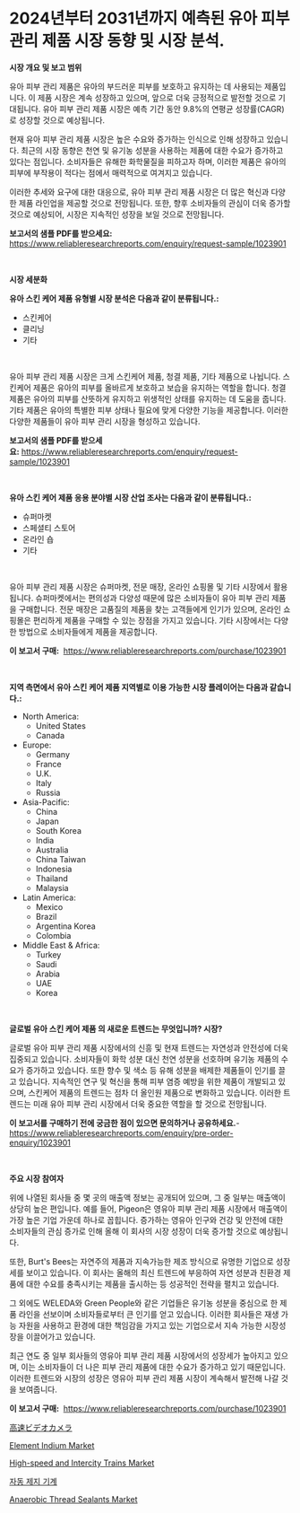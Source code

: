 <p><h1>2024년부터 2031년까지 예측된 유아 피부 관리 제품 시장 동향 및 시장 분석.</h1></p><p><strong>시장 개요 및 보고 범위</strong></p>
<p><p>유아 피부 관리 제품은 유아의 부드러운 피부를 보호하고 유지하는 데 사용되는 제품입니다. 이 제품 시장은 계속 성장하고 있으며, 앞으로 더욱 긍정적으로 발전할 것으로 기대됩니다. 유아 피부 관리 제품 시장은 예측 기간 동안 9.8%의 연평균 성장률(CAGR)로 성장할 것으로 예상됩니다. </p><p>현재 유아 피부 관리 제품 시장은 높은 수요와 증가하는 인식으로 인해 성장하고 있습니다. 최근의 시장 동향은 천연 및 유기농 성분을 사용하는 제품에 대한 수요가 증가하고 있다는 점입니다. 소비자들은 유해한 화학물질을 피하고자 하며, 이러한 제품은 유아의 피부에 부작용이 적다는 점에서 매력적으로 여겨지고 있습니다.</p><p>이러한 추세와 요구에 대한 대응으로, 유아 피부 관리 제품 시장은 더 많은 혁신과 다양한 제품 라인업을 제공할 것으로 전망됩니다. 또한, 향후 소비자들의 관심이 더욱 증가할 것으로 예상되어, 시장은 지속적인 성장을 보일 것으로 전망됩니다.</p></p>
<p><strong>보고서의 샘플 PDF를 받으세요:</strong> <a href="https://www.reliableresearchreports.com/enquiry/request-sample/1023901">https://www.reliableresearchreports.com/enquiry/request-sample/1023901</a></p>
<p>&nbsp;</p>
<p><strong>시장 세분화</strong></p>
<p><strong>유아 스킨 케어 제품 유형별 시장 분석은 다음과 같이 분류됩니다.:</strong></p>
<p><ul><li>스킨케어</li><li>클리닝</li><li>기타</li></ul></p>
<p>&nbsp;</p>
<p><p>유아 피부 관리 제품 시장은 크게 스킨케어 제품, 청결 제품, 기타 제품으로 나뉩니다. 스킨케어 제품은 유아의 피부를 올바르게 보호하고 보습을 유지하는 역할을 합니다. 청결 제품은 유아의 피부를 산뜻하게 유지하고 위생적인 상태를 유지하는 데 도움을 줍니다. 기타 제품은 유아의 특별한 피부 상태나 필요에 맞게 다양한 기능을 제공합니다. 이러한 다양한 제품들이 유아 피부 관리 시장을 형성하고 있습니다.</p></p>
<p><strong>보고서의 샘플 PDF를 받으세요:</strong>&nbsp;<a href="https://www.reliableresearchreports.com/enquiry/request-sample/1023901">https://www.reliableresearchreports.com/enquiry/request-sample/1023901</a></p>
<p>&nbsp;</p>
<p><strong> 유아 스킨 케어 제품 응용 분야별 시장 산업 조사는 다음과 같이 분류됩니다.:</strong></p>
<p><ul><li>슈퍼마켓</li><li>스페셜티 스토어</li><li>온라인 숍</li><li>기타</li></ul></p>
<p>&nbsp;</p>
<p><p>유아 피부 관리 제품 시장은 슈퍼마켓, 전문 매장, 온라인 쇼핑몰 및 기타 시장에서 활용됩니다. 슈퍼마켓에서는 편의성과 다양성 때문에 많은 소비자들이 유아 피부 관리 제품을 구매합니다. 전문 매장은 고품질의 제품을 찾는 고객들에게 인기가 있으며, 온라인 쇼핑몰은 편리하게 제품을 구매할 수 있는 장점을 가지고 있습니다. 기타 시장에서는 다양한 방법으로 소비자들에게 제품을 제공합니다.</p></p>
<p><strong>이 보고서 구매:</strong>&nbsp; <a href="https://www.reliableresearchreports.com/purchase/1023901">https://www.reliableresearchreports.com/purchase/1023901</a></p>
<p>&nbsp;</p>
<p><strong>지역 측면에서 유아 스킨 케어 제품 지역별로 이용 가능한 시장 플레이어는 다음과 같습니다.:</strong></p>
<p><ul>
    <li>
        North America:
        <ul>
            <li>United States</li>
            <li>Canada</li>
        </ul>
    </li>
    <li>
        Europe:
        <ul>
            <li>Germany</li>
            <li>France</li>
            <li>U.K.</li>
            <li>Italy</li>
            <li>Russia</li>
        </ul>
    </li>
    <li>
        Asia-Pacific:
        <ul>
            <li>China</li>
            <li>Japan</li>
            <li>South Korea</li>
            <li>India</li>
            <li>Australia</li>
            <li>China Taiwan</li>
            <li>Indonesia</li>
            <li>Thailand</li>
            <li>Malaysia</li>
        </ul>
    </li>
    <li>
        Latin America:
        <ul>
            <li>Mexico</li>
            <li>Brazil</li>
            <li>Argentina Korea</li>
            <li>Colombia</li>
        </ul>
    </li>
    <li>
        Middle East & Africa:
        <ul>
            <li>Turkey</li>
            <li>Saudi</li>
            <li>Arabia</li>
            <li>UAE</li>
            <li>Korea</li>
        </ul>
    </li>
    </ul></p>
<p>&nbsp;</p>
<p><strong>글로벌 유아 스킨 케어 제품 의 새로운 트렌드는 무엇입니까? 시장?</strong></p>
<p><p>글로벌 유아 피부 관리 제품 시장에서의 신흥 및 현재 트렌드는 자연성과 안전성에 더욱 집중되고 있습니다. 소비자들이 화학 성분 대신 천연 성분을 선호하며 유기농 제품의 수요가 증가하고 있습니다. 또한 향수 및 색소 등 유해 성분을 배제한 제품들이 인기를 끌고 있습니다. 지속적인 연구 및 혁신을 통해 피부 염증 예방을 위한 제품이 개발되고 있으며, 스킨케어 제품의 트렌드는 점차 더 올인원 제품으로 변화하고 있습니다. 이러한 트렌드는 미래 유아 피부 관리 시장에서 더욱 중요한 역할을 할 것으로 전망됩니다.</p></p>
<p><strong>이 보고서를 구매하기 전에 궁금한 점이 있으면 문의하거나 공유하세요.</strong>- <a href="https://www.reliableresearchreports.com/enquiry/pre-order-enquiry/1023901">https://www.reliableresearchreports.com/enquiry/pre-order-enquiry/1023901</a></p>
<p>&nbsp;</p>
<p><strong>주요 시장 참여자</strong></p>
<p><p>위에 나열된 회사들 중 몇 곳의 매출액 정보는 공개되어 있으며, 그 중 일부는 매출액이 상당히 높은 편입니다. 예를 들어, Pigeon은 영유아 피부 관리 제품 시장에서 매출액이 가장 높은 기업 가운데 하나로 꼽힙니다. 증가하는 영유아 인구와 건강 및 안전에 대한 소비자들의 관심 증가로 인해 올해 이 회사의 시장 성장이 더욱 증가할 것으로 예상됩니다.</p><p>또한, Burt's Bees는 자연주의 제품과 지속가능한 제조 방식으로 유명한 기업으로 성장세를 보이고 있습니다. 이 회사는 올해의 최신 트렌드에 부응하여 자연 성분과 친환경 제품에 대한 수요를 충족시키는 제품을 출시하는 등 성공적인 전략을 펼치고 있습니다.</p><p>그 외에도 WELEDA와 Green People와 같은 기업들은 유기농 성분을 중심으로 한 제품 라인을 선보이며 소비자들로부터 큰 인기를 얻고 있습니다. 이러한 회사들은 재생 가능 자원을 사용하고 환경에 대한 책임감을 가지고 있는 기업으로서 지속 가능한 시장성장을 이끌어가고 있습니다.</p><p>최근 연도 중 일부 회사들의 영유아 피부 관리 제품 시장에서의 성장세가 높아지고 있으며, 이는 소비자들이 더 나은 피부 관리 제품에 대한 수요가 증가하고 있기 때문입니다. 이러한 트렌드와 시장의 성장은 영유아 피부 관리 제품 시장이 계속해서 발전해 나갈 것을 보여줍니다.</p></p>
<p><strong>이 보고서 구매:</strong>&nbsp;&nbsp;<a href="https://www.reliableresearchreports.com/purchase/1023901">https://www.reliableresearchreports.com/purchase/1023901</a></p>
<p><p><a href="https://github.com/mreklxf44233/Market-Research-Report-List-1/blob/main/9588596724.md">高速ビデオカメラ</a></p><p><a href="https://issuu.com/reportprime-2/docs/element-indium-market-size-2030.pptx">Element Indium Market</a></p><p><a href="https://issuu.com/reportprime-2/docs/high-speed-and-intercity-trains-market-size-2030.p">High-speed and Intercity Trains Market</a></p><p><a href="https://github.com/oajzkywllm460/Market-Research-Report-List-1/blob/main/1576602416.md">자동 제지 기계</a></p><p><a href="https://github.com/provorikovar/Market-Research-Report-List-3/blob/main/anaerobic-thread-sealants-market.md">Anaerobic Thread Sealants Market</a></p></p>

